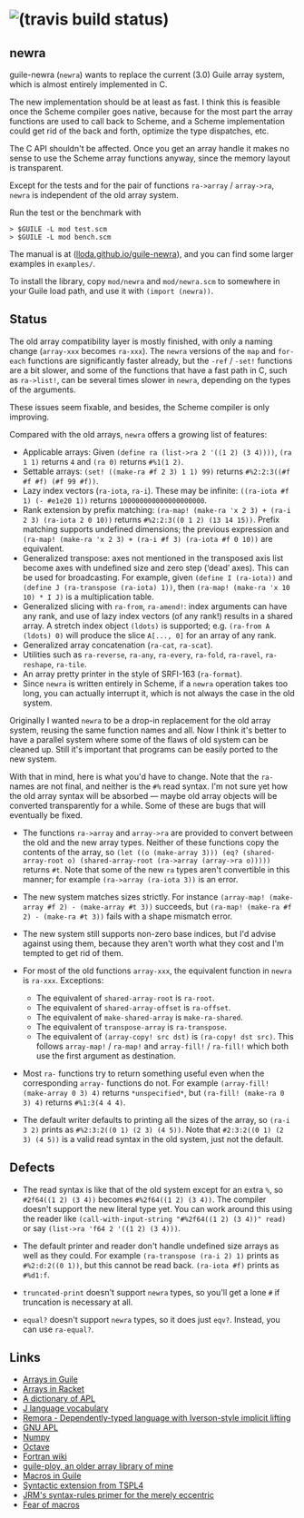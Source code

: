 # ![(travis build status)](https://travis-ci.org/lloda/guile-newra.svg?branch=master) #

## newra

guile-newra (`newra`) wants to replace the current (3.0) Guile array system, which is almost entirely implemented in C.

The new implementation should be at least as fast. I think this is feasible once the Scheme compiler goes native, because for the most part the array functions are used to call back to Scheme, and a Scheme implementation could get rid of the back and forth, optimize the type dispatches, etc.

The C API shouldn't be affected. Once you get an array handle it makes no sense to use the Scheme array functions anyway, since the memory layout is transparent.

Except for the tests and for the pair of functions `ra->array` / `array->ra`, `newra` is independent of the old array system.

Run the test or the benchmark with

```
> $GUILE -L mod test.scm
> $GUILE -L mod bench.scm
```

The manual is at ([lloda.github.io/guile-newra](https://lloda.github.io/guile-newra)), and you can find some larger examples in `examples/`.

To install the library, copy `mod/newra` and `mod/newra.scm` to somewhere in your Guile load path, and use it with `(import (newra))`.


## Status

The old array compatibility layer is mostly finished, with only a naming change (`array-xxx` becomes `ra-xxx`). The `newra` versions of the `map` and `for-each` functions are significantly faster already, but the `-ref` / `-set!` functions are a bit slower, and some of the functions that have a fast path in C, such as `ra->list!`, can be several times slower in `newra`, depending on the types of the arguments.

These issues seem fixable, and besides, the Scheme compiler is only improving.

Compared with the old arrays, `newra` offers a growing list of features:

* Applicable arrays: Given `(define ra (list->ra 2 '((1 2) (3 4))))`, `(ra 1 1)` returns `4` and `(ra 0)` returns `#%1(1 2)`.
* Settable arrays: `(set! ((make-ra #f 2 3) 1 1) 99)` returns `#%2:2:3((#f #f #f) (#f 99 #f))`.
* Lazy index vectors (`ra-iota`, `ra-i`). These may be infinite: `((ra-iota #f 1) (- #e1e20 1))` returns `100000000000000000000`.
* Rank extension by prefix matching: `(ra-map! (make-ra 'x 2 3) + (ra-i 2 3) (ra-iota 2 0 10))` returns `#%2:2:3((0 1 2) (13 14 15))`. Prefix matching supports undefined dimensions; the previous expression and `(ra-map! (make-ra 'x 2 3) + (ra-i #f 3) (ra-iota #f 0 10))` are equivalent.
* Generalized transpose: axes not mentioned in the transposed axis list become axes with undefined size and zero step (‘dead’ axes). This can be used for broadcasting. For example, given `(define I (ra-iota))` and `(define J (ra-transpose (ra-iota) 1))`, then `(ra-map! (make-ra 'x 10 10) * I J)` is a multiplication table.
* Generalized slicing with `ra-from`, `ra-amend!`: index arguments can have any rank, and use of lazy index vectors (of any rank!) results in a shared array. A stretch index object `(ldots)` is supported; e.g. `(ra-from A (ldots) 0)` will produce the slice `A[..., 0]` for an array of any rank.
* Generalized array concatenation (`ra-cat`, `ra-scat`).
* Utilities such as `ra-reverse`, `ra-any`, `ra-every`, `ra-fold`, `ra-ravel`, `ra-reshape`, `ra-tile`.
* An array pretty printer in the style of SRFI-163 (`ra-format`).
* Since `newra` is written entirely in Scheme, if a `newra` operation takes too long, you can actually interrupt it, which is not always the case in the old system.

Originally I wanted `newra` to be a drop-in replacement for the old array system, reusing the same function names and all. Now I think it's better to have a parallel system where some of the flaws of old system can be cleaned up. Still it's important that programs can be easily ported to the new system.

With that in mind, here is what you'd have to change. Note that the `ra-` names are not final, and neither is the `#%` read syntax. I'm not sure yet how the old array syntax will be absorbed — maybe old array objects will be converted transparently for a while. Some of these are bugs that will eventually be fixed.

* The functions `ra->array` and `array->ra` are provided to convert between the old and the new array types. Neither of these functions copy the contents of the array, so `(let ((o (make-array 3))) (eq? (shared-array-root o) (shared-array-root (ra->array (array->ra o)))))` returns `#t`. Note that some of the new `ra` types aren't convertible in this manner; for example `(ra->array (ra-iota 3))` is an error.

* The new system matches sizes strictly. For instance `(array-map! (make-array #f 2) - (make-array #t 3))` succeeds, but `(ra-map! (make-ra #f 2) - (make-ra #t 3))` fails with a shape mismatch error.

* The new system still supports non-zero base indices, but I'd advise against using them, because they aren't worth what they cost and I'm tempted to get rid of them.

* For most of the old functions `array-xxx`, the equivalent function in `newra` is `ra-xxx`. Exceptions:

  + The equivalent of `shared-array-root` is `ra-root`.
  + The equivalent of `shared-array-offset` is `ra-offset`.
  + The equivalent of `make-shared-array` is `make-ra-shared`.
  + The equivalent of `transpose-array` is `ra-transpose`.
  + The equivalent of `(array-copy! src dst)` is `(ra-copy! dst src)`. This follows `array-map!` / `ra-map!` and `array-fill!` / `ra-fill!` which both use the first argument as destination.

* Most `ra-` functions try to return something useful even when the corresponding `array-` functions do not. For example `(array-fill! (make-array 0 3) 4)` returns `*unspecified*`, but `(ra-fill! (make-ra 0 3) 4)` returns `#%1:3(4 4 4)`.

* The default writer defaults to printing all the sizes of the array, so `(ra-i 3 2)` prints as `#%2:3:2((0 1) (2 3) (4 5))`. Note that `#2:3:2((0 1) (2 3) (4 5))` is a valid read syntax in the old system, just not the default.

## Defects

* The read syntax is like that of the old system except for an extra `%`, so `#2f64((1 2) (3 4))` becomes `#%2f64((1 2) (3 4))`. The compiler doesn't support the new literal type yet. You can work around this using the reader like `(call-with-input-string "#%2f64((1 2) (3 4))" read)` or say `(list->ra 'f64 2 '((1 2) (3 4)))`.

* The default printer and reader don't handle undefined size arrays as well as they could. For example `(ra-transpose (ra-i 2) 1)` prints as `#%2:d:2((0 1))`, but this cannot be read back. `(ra-iota #f)` prints as `#%d1:f`.

* `truncated-print` doesn't support `newra` types, so you'll get a lone `#` if truncation is necessary at all.

* `equal?` doesn't support `newra` types, so it does just `eqv?`. Instead, you can use `ra-equal?`.

## Links

* [Arrays in Guile](https://www.gnu.org/software/guile/manual/html_node/Arrays.html)
* [Arrays in Racket](https://docs.racket-lang.org/math/array.html)
* [A dictionary of APL](https://www.jsoftware.com/papers/APLDictionary.htm)
* [J language vocabulary](https://code.jsoftware.com/wiki/NuVoc)
* [Remora - Dependently-typed language with Iverson-style implicit lifting](https://github.com/jrslepak/Remora)
* [GNU APL](https://www.gnu.org/software/apl/)
* [Numpy](https://numpy.org/)
* [Octave](https://www.gnu.org/software/octave/)
* [Fortran wiki](http://fortranwiki.org/fortran/show/diff/HomePage)
* [guile-ploy, an older array library of mine](https://notabug.org/lloda/guile-ploy)
* [Macros in Guile](https://www.gnu.org/software/guile/manual/html_node/Macros.html)
* [Syntactic extension from TSPL4](https://www.scheme.com/tspl4/syntax.html)
* [JRM's syntax-rules primer for the merely eccentric](http://www.phyast.pitt.edu/~micheles/syntax-rules.pdf)
* [Fear of macros](https://www.greghendershott.com/fear-of-macros/all.html)
